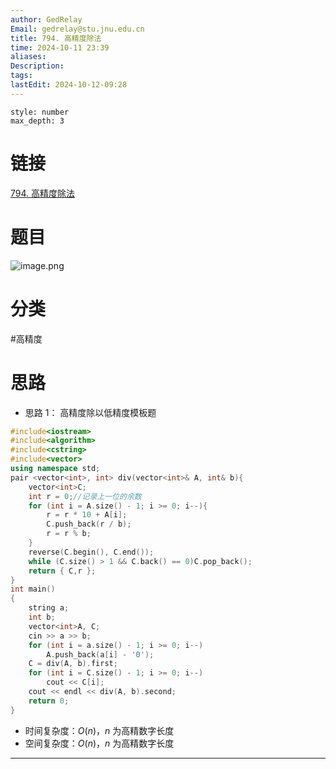 ```yaml
---
author: GedRelay
Email: gedrelay@stu.jnu.edu.cn
title: 794. 高精度除法
time: 2024-10-11 23:39
aliases: 
Description: 
tags: 
lastEdit: 2024-10-12-09:28
---
```


```toc
style: number
max_depth: 3
```

# 链接
[794. 高精度除法](https://www.acwing.com/problem/content/796/) 

# 题目
![image.png](https://ged-pic-bed.oss-cn-guangzhou.aliyuncs.com/img/202410112339301.png)


# 分类
#高精度 

# 思路
- 思路 1：
高精度除以低精度模板题


```cpp
#include<iostream>
#include<algorithm>
#include<cstring>
#include<vector>
using namespace std;
pair <vector<int>, int> div(vector<int>& A, int& b){
	vector<int>C;
	int r = 0;//记录上一位的余数
	for (int i = A.size() - 1; i >= 0; i--){
		r = r * 10 + A[i];
		C.push_back(r / b);
		r = r % b;
	}
	reverse(C.begin(), C.end());
	while (C.size() > 1 && C.back() == 0)C.pop_back();
	return { C,r };
}
int main()
{
	string a;
	int b;
	vector<int>A, C;
	cin >> a >> b;
	for (int i = a.size() - 1; i >= 0; i--)
		A.push_back(a[i] - '0');
	C = div(A, b).first;
	for (int i = C.size() - 1; i >= 0; i--)
		cout << C[i];
	cout << endl << div(A, b).second;
	return 0;
}
```


- 时间复杂度：${O\left( n \right)  }$，${n }$ 为高精数字长度
- 空间复杂度：${O\left( n \right)  }$，${n }$ 为高精数字长度


---

